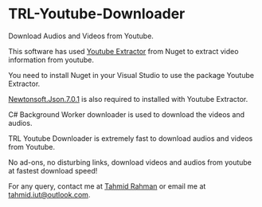 # TRL-Youtube-Downloader

Download Audios and Videos from Youtube.

This software has used [Youtube Extractor](https://www.nuget.org/packages/YoutubeExtractor) from Nuget to extract video information from youtube.

You need to install Nuget in your Visual Studio to use the package Youtube Extractor.

[Newtonsoft.Json.7.0.1](https://www.nuget.org/packages/newtonsoft.json/) is also required to installed with Youtube Extractor.

C# Background Worker downloader is used to download the videos and audios.

TRL Youtube Downloader is extremely fast to download audios and videos from Youtube.

No ad-ons, no disturbing links, download videos and audios from youtube at fastest download speed!

For any query, contact me at [Tahmid Rahman](https://www.facebook.com/tahmid.iut) or email me at tahmid.iut@outlook.com.



